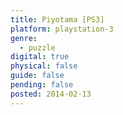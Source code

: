 ```yaml
---
title: Piyotama [PS3]
platform: playstation-3
genre:
  - puzzle
digital: true
physical: false
guide: false
pending: false
posted: 2014-02-13
---
```

